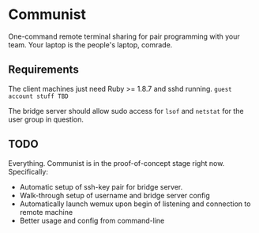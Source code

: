 # Communist

 One-command remote terminal sharing for pair programming with your team. Your laptop is the people's laptop, comrade.

## Requirements

The client machines just need Ruby >= 1.8.7 and sshd running. `guest account stuff TBD`

The bridge server should allow sudo access for `lsof` and `netstat` for the user group in question.

## TODO

Everything. Communist is in the proof-of-concept stage right now. Specifically:

* Automatic setup of ssh-key pair for bridge server.
* Walk-through setup of username and bridge server config
* Automatically launch wemux upon begin of listening and connection to remote machine 
* Better usage and config from command-line

